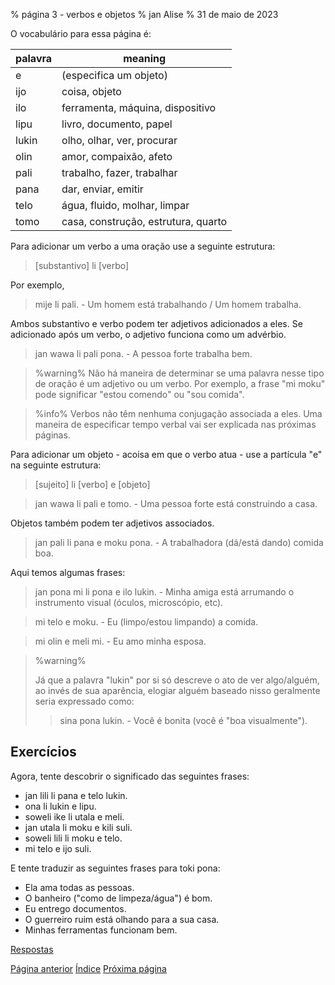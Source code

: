 % página 3 - verbos e objetos
% jan Alise
% 31 de maio de 2023

O vocabulário para essa página é:

| palavra | meaning                             |
|---------|-------------------------------------|
| e       | (especifica um objeto)              |
| ijo     | coisa, objeto                       |
| ilo     | ferramenta, máquina, dispositivo    |
| lipu    | livro, documento, papel             |
| lukin   | olho, olhar, ver, procurar          |
| olin    | amor, compaixão, afeto              |
| pali    | trabalho, fazer, trabalhar          |
| pana    | dar, enviar, emitir                 |
| telo    | água, fluido, molhar, limpar        |
| tomo    | casa, construção, estrutura, quarto |

Para adicionar um verbo a uma oração use a seguinte estrutura:

> [substantivo] li [verbo]

Por exemplo,

> mije li pali. - Um homem está trabalhando / Um homem trabalha.

Ambos substantivo e verbo podem ter adjetivos adicionados a eles. Se adicionado
após um verbo, o adjetivo funciona como um advérbio.

> jan wawa li pali pona. - A pessoa forte trabalha bem.

> %warning%
> Não há maneira de determinar se uma palavra nesse tipo de oração é um
> adjetivo ou um verbo. Por exemplo, a frase "mi moku" pode significar "estou
> comendo" ou "sou comida".

> %info%
> Verbos não têm nenhuma conjugação associada a eles. Uma maneira de
> especificar tempo verbal vai ser explicada nas próximas páginas.

Para adicionar um objeto - acoisa em que o verbo atua - use a partícula "e" na
seguinte estrutura:

> [sujeito] li [verbo] e [objeto]

> jan wawa li pali e tomo. - Uma pessoa forte está construindo a casa.

Objetos também podem ter adjetivos associados.

> jan pali li pana e moku pona. - A trabalhadora (dá/está dando) comida boa.

Aqui temos algumas frases:

> jan pona mi li pona e ilo lukin. - Minha amiga está arrumando o instrumento 
> visual (óculos, microscópio, etc).

> mi telo e moku. - Eu (limpo/estou limpando) a comida.

> mi olin e meli mi. - Eu amo minha esposa.

> %warning%
> 
> Já que a palavra "lukin" por si só descreve o ato de ver algo/alguém, ao
> invés de sua aparência, elogiar alguém baseado nisso geralmente seria
> expressado como:
> 
> > sina pona lukin. - Você é bonita (você é "boa visualmente").
>
 
## Exercícios

Agora, tente descobrir o significado das seguintes frases:

* jan lili li pana e telo lukin.
* ona li lukin e lipu.
* soweli ike li utala e meli.
* jan utala li moku e kili suli.
* soweli lili li moku e telo.
* mi telo e ijo suli.

E tente traduzir as seguintes frases para toki pona:

* Ela ama todas as pessoas.
* O banheiro ("como de limpeza/água") é bom.
* Eu entrego documentos.
* O guerreiro ruim está olhando para a sua casa.
* Minhas ferramentas funcionam bem.

[Respostas](pt_answers.html#p3)

[Página anterior](pt_2.html) [Índice](pt_index.html) [Próxima página](pt_4.html)
